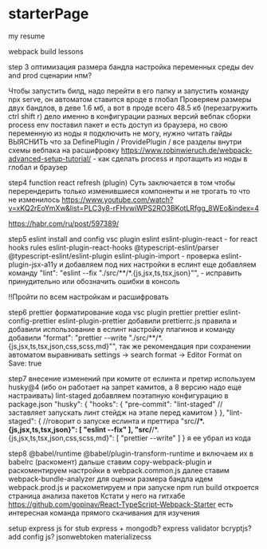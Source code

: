 # starterPage
my resume


webpack build lessons

step 3
оптимизация размера бандла
настройка переменных среды dev and prod 
сценарии нпм?

Чтобы запустить билд, надо перейти в его папку и запустить команду npx serve, он автоматом ставится вроде в глобал
Проверяем размеры двух бандлов, в деве 1.6 мб, а вот в проде всего 48.5 кб (перезагружить ctrl shift r) дело именно в конфигурации разных версий вебпак сборки
process env поставил пакет и есть доступ из браузера, но свою переменную из ноды я подключить не могу, нужно читать гайды
ВЫЯСНИТЬ что за DefinePlugin / ProvidePlugin / все разделы внутри схемы вебпака на расшифровку
https://www.robinwieruch.de/webpack-advanced-setup-tutorial/ - как сделать process и протащить из ноды в глобал и браузер

step4 
function react refresh (plugin)
Суть заключается в том чтобы перерендерить только изменившиеся компоненты и не трогать то что не изменилось
https://www.youtube.com/watch?v=xKQ2rEoYmXw&list=PLC3y8-rFHvwiWPS2RO3BKotLRfgg_8WEo&index=4

https://habr.com/ru/post/597389/

step5
eslint install and config
vsc plugin eslint
eslint-plugin-react - for react hooks rules
eslint-plugin-react-hooks
@typescript-eslint/parser
@typescript-eslint/eslint-plugin
eslint-plugin-import  - проверка
eslint-plugin-jsx-a11y
  и добавляем под них настройки в еслинт
  еще добавляем команду "lint": "eslint --fix \"./src/**/*.{js,jsx,ts,tsx,json}\"", - исправить принудительно или обозначить ошибки в консоль

  !!Пройти по всем настройкам и расшифровать

  step6
  prettier форматирование кода
  vsc plugin prettier
  prettier eslint-config-prettier eslint-plugin-prettier
  добавили prettierrc.js правила и добавили использование в еслинт настройку плагинов
  и команду добавили  "format": "prettier --write \"./src/**/*.{js,jsx,ts,tsx,json,css,scss,md}\"",
  так же рекомендация при сохранении автоматом выравнивать settings -> search format -> Editor Format on Save: true

  step7
  внесение изменений при комите от еслинта и претир
  используем husky@4 (ибо он работает на запрет камитов, а 8 версию надо еще настраивать)
   lint-staged
  добавляем поэтапную конфигурацию в package.json
  "husky": {
    "hooks": {
      "pre-commit": "lint-staged" //заставляет запускать линт стейдж на этапе перед камитом
    }
  },
  "lint-staged": {  //говорит о запуске еслинта и преттира
    "src/**/*.{js,jsx,ts,tsx,json}": [
      "eslint --fix"
    ],
    "src/**/*.{js,jsx,ts,tsx,json,css,scss,md}": [
      "prettier --write"
    ]
  }
  я ее убрал из кода
  
step8
@babel/runtime
@babel/plugin-transform-runtime
и включаем их в babelrc (раскомент)
дальше ставим copy-webpack-plugin
и раскоментируем настройки в webpack.common.js
далее ставим webpack-bundle-analyzer     для оценки размера бандла
идем webpack.prod.js и раскометируем
и при запуске npm run build откроется страница анализа пакетов
Кстати у него на гитхабе https://github.com/gopinav/React-TypeScript-Webpack-Starter есть интересная команда прямого скачивания для изучения

setup express js for stub
express + mongodb?
express validator 
bcryptjs?
add config js?
jsonwebtoken
materializecss